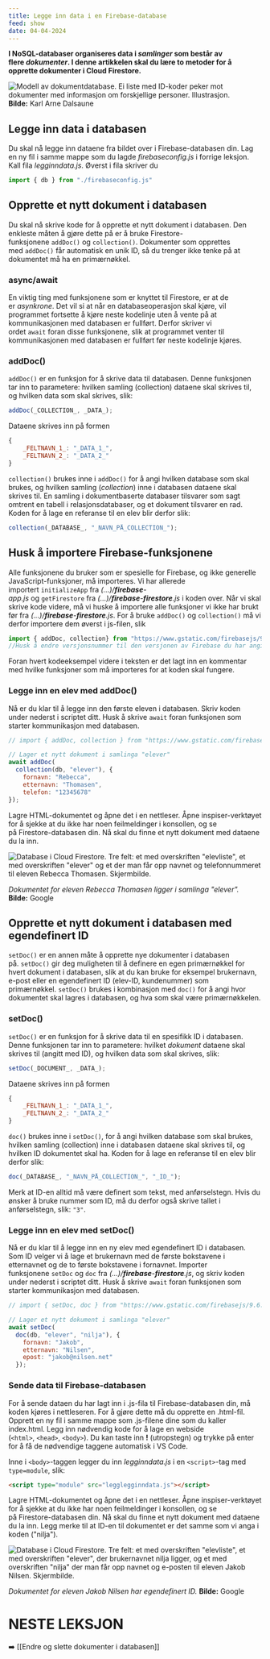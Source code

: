 ```yaml
---
title: Legge inn data i en Firebase-database
feed: show
date: 04-04-2024
---
```

**I NoSQL-databaser organiseres data i _samlinger_ som består av flere _dokumenter_. I denne artikkelen skal du lære to metoder for å opprette dokumenter i Cloud Firestore.**

![Modell av dokumentdatabase. Ei liste med ID-koder peker mot dokumenter med informasjon om forskjellige personer. Illustrasjon.](https://api.ndla.no/image-api/raw/WNSKXIE3.jpg?width=1024)
**Bilde:** Karl Arne Dalsaune

## Legge inn data i databasen

Du skal nå legge inn dataene fra bildet over i Firebase-databasen din. Lag en ny fil i samme mappe som du lagde *firebaseconfig.js* i forrige leksjon. Kall fila *legginndata.js*. Øverst i fila skriver du

```js
import { db } from "./firebaseconfig.js"
```


## Opprette et nytt dokument i databasen

Du skal nå skrive kode for å opprette et nytt dokument i databasen. Den enkleste måten å gjøre dette på er å bruke Firestore-funksjonene `addDoc()` og `collection()`. Dokumenter som opprettes med `addDoc()` får automatisk en unik ID, så du trenger ikke tenke på at dokumentet må ha en primærnøkkel.

### async/await
En viktig ting med funksjonene som er knyttet til Firestore, er at de er _asynkrone_. Det vil si at når en databaseoperasjon skal kjøre, vil programmet fortsette å kjøre neste kodelinje uten å vente på at kommunikasjonen med databasen er fullført. Derfor skriver vi ordet `await` foran disse funksjonene, slik at programmet venter til kommunikasjonen med databasen er fullført før neste kodelinje kjøres.

### addDoc()
`addDoc()` er en funksjon for å skrive data til databasen. Denne funksjonen tar inn to parametere: hvilken samling (collection) dataene skal skrives til, og hvilken data som skal skrives, slik:

```js
addDoc(_COLLECTION_, _DATA_);
```

Dataene skrives inn på formen

```js
{
	_FELTNAVN_1_: "_DATA_1_",
	_FELTNAVN_2_: "_DATA_2_"
}
```

`collection()` brukes inne i `addDoc()` for å angi hvilken database som skal brukes, og hvilken samling (_collection_) inne i databasen dataene skal skrives til. En samling i dokumentbaserte databaser tilsvarer som sagt omtrent en tabell i relasjonsdatabaser, og et dokument tilsvarer en rad. Koden for å lage en referanse til en elev blir derfor slik:

```js
collection(_DATABASE_, "_NAVN_PÅ_COLLECTION_");
```


## Husk å importere Firebase-funksjonene

Alle funksjonene du bruker som er spesielle for Firebase, og ikke generelle JavaScript-funksjoner, må importeres. Vi har allerede importert `initializeApp` fra _(...)/__firebase__-app.js_ og `getFirestore` fra _(...)/__firebase__-__firestore__.js_ i koden over. Når vi skal skrive kode videre, må vi huske å importere alle funksjoner vi ikke har brukt før fra _(...)/__firebase__-__firestore__.js_. For å bruke `addDoc()` og `collection()` må vi derfor importere dem øverst i js-filen, slik

```js
import { addDoc, collection} from "https://www.gstatic.com/firebasejs/9.6.3/firebase-firestore.js"
//Husk å endre versjonsnummer til den versjonen av Firebase du har angitt i firebaseconfig.js
```

Foran hvert kodeeksempel videre i teksten er det lagt inn en kommentar med hvilke funksjoner som må importeres for at koden skal fungere.

### Legge inn en elev med addDoc()

Nå er du klar til å legge inn den første eleven i databasen. Skriv koden under nederst i scriptet ditt. Husk å skrive `await` foran funksjonen som starter kommunikasjon med databasen.

```js
// import { addDoc, collection } from "https://www.gstatic.com/firebasejs/9.6.3/firebase-firestore.js";

// Lager et nytt dokument i samlinga "elever"
await addDoc(
  collection(db, "elever"), {
    fornavn: "Rebecca",
    etternavn: "Thomasen",
    telefon: "12345678"
});
```

Lagre HTML-dokumentet og åpne det i en nettleser. Åpne inspiser-verktøyet for å sjekke at du ikke har noen feilmeldinger i konsollen, og se på Firestore-databasen din. Nå skal du finne et nytt dokument med dataene du la inn.

![Database i Cloud Firestore. Tre felt: et med overskriften "elevliste", et med overskriften "elever" og et der man får opp navnet og telefonnummeret til eleven Rebecca Thomasen. Skjermbilde.](https://api.ndla.no/image-api/raw/bNZI1wKp.png?width=1024)

*Dokumentet for eleven Rebecca Thomasen ligger i samlinga "elever".*
**Bilde:** Google

## Opprette et nytt dokument i databasen med egendefinert ID

`setDoc()` er en annen måte å opprette nye dokumenter i databasen på. `setDoc()` gir deg muligheten til å definere en egen primærnøkkel for hvert dokument i databasen, slik at du kan bruke for eksempel brukernavn, e-post eller en egendefinert ID (elev-ID, kundenummer) som primærnøkkel. `setDoc()` brukes i kombinasjon med `doc()` for å angi hvor dokumentet skal lagres i databasen, og hva som skal være primærnøkkelen.

### setDoc()
`setDoc()` er en funksjon for å skrive data til en spesifikk ID i databasen. Denne funksjonen tar inn to parametere: hvilket _dokument_ dataene skal skrives til (angitt med ID), og hvilken data som skal skrives, slik:

```js
setDoc(_DOCUMENT_, _DATA_);
```

Dataene skrives inn på formen

```js
{
	_FELTNAVN_1_: "_DATA_1_",
	_FELTNAVN_2_: "_DATA_2_"
}
```

`doc()` brukes inne i `setDoc()`, for å angi hvilken database som skal brukes, hvilken samling (collection) inne i databasen dataene skal skrives til, og hvilken ID dokumentet skal ha. Koden for å lage en referanse til en elev blir derfor slik:

```js
doc(_DATABASE_, "_NAVN_PÅ_COLLECTION_", "_ID_");
```

Merk at ID-en alltid må være definert som tekst, med anførselstegn. Hvis du ønsker å bruke nummer som ID, må du derfor også skrive tallet i anførselstegn, slik: `"3"`.

### Legge inn en elev med setDoc()

Nå er du klar til å legge inn en ny elev med egendefinert ID i databasen. Som ID velger vi å lage et brukernavn med de første bokstavene i etternavnet og de to første bokstavene i fornavnet. Importer funksjonene `setDoc` og `doc` fra _(...)/__firebase__-__firestore__.js_, og skriv koden under nederst i scriptet ditt. Husk å skrive `await` foran funksjonen som starter kommunikasjon med databasen.

```js
// import { setDoc, doc } from "https://www.gstatic.com/firebasejs/9.6.3/firebase-firestore.js";

// Lager et nytt dokument i samlinga "elever"
await setDoc(
  doc(db, "elever", "nilja"), {
    fornavn: "Jakob",
    etternavn: "Nilsen",
    epost: "jakob@nilsen.net"
  });
```

### Sende data til Firebase-databasen
For å sende dataen du har lagt inn i .js-fila til Firebase-databasen din, må koden kjøres i nettleseren. For å gjøre dette må du opprette en .html-fil. Opprett en ny fil i samme mappe som .js-filene dine som du kaller index.html. Legg inn nødvendig kode for å lage en webside (`<html>`, `<head>`, `<body>`). Du kan taste inn **!** (utropstegn) og trykke på enter for å få de nødvendige taggene automatisk i VS Code.

Inne i `<body>`-taggen legger du inn *legginndata.js* i en `<script>`-tag med `type=module`, slik:

```html
<script type="module" src="legglegginndata.js"></script>
```

Lagre HTML-dokumentet og åpne det i en nettleser. Åpne inspiser-verktøyet for å sjekke at du ikke har noen feilmeldinger i konsollen, og se på Firestore-databasen din. Nå skal du finne et nytt dokument med dataene du la inn. Legg merke til at ID-en til dokumentet er det samme som vi anga i koden ("nilja").

![Database i Cloud Firestore. Tre felt: et med overskriften "elevliste", et med overskriften "elever", der brukernavnet nilja ligger, og et med overskriften "nilja" der man får opp navnet og e-posten til eleven Jakob Nilsen. Skjermbilde.](https://api.ndla.no/image-api/raw/vFLRSMo2.png?width=1024)

*Dokumentet for eleven Jakob Nilsen har egendefinert ID.*
**Bilde:** Google


# NESTE LEKSJON 
➡️ [[Endre og slette dokumenter i databasen]]